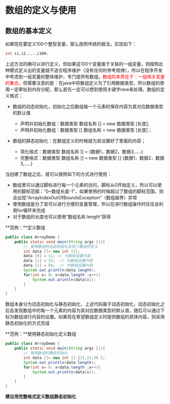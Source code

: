 # 数组的定义与使用

## **数组的基本定义**

如果现在要定义100个整型变量，那么按照传统的做法，实现如下：

```java
int i1,i2,...,i100;
```

上述方法的确可以进行定义，但如果这100个变量属于关联的一组变量，则按照此种模式定义出的变量就不适合程序维护（没有任何的参考规律），所以在程序开发中考虑到一组变量的整体维护，专门提供有数组。<font color='red'>数组的本质在于：一组相关变量的集合。</font>但需要注意的是：在java中将数组定义为了引用数据类型，所以数组的使用一定牵扯到内存分配，那么首先一定可以想到使用关键字new来处理，数组的定义格式：

- 数组的动态初始化，初始化之后数组每一个元素的保存内容为其对应数据类型的默认值

  - 声明并初始化数组：数据类型 数组名称 [] = new 数据类型 [长度];
  - 声明并初始化数组：数据类型 [] 数组名称 = new 数据类型 [长度]；

- 数组的静态初始化：在数组定义的时候就为其设置好了里面的内容；

  - 简化格式：数据类型 数组名称 [] = {数据1，数据2，数据3,.....}
  - 完整格式：数据类型 数组名称 [] = new 数据类型 [] {数据1，数据2，数据3,.....}

当创建了数组之后，就可以按照如下的方式进行使用：

- 数组里可以通过脚标进行每一个元素的访问，脚标从0开始定义，所以可以使用的脚标范围：“0~数组长度-1”，如果使用的时候超过了数组的脚标范围，则会出现“ArrayIndexOutOfBoundsException”（数组越界）异常
- 使用数组是为了其可以进行方便的变量管理，所以在进行数组操作时往往会利用for循环来完成
- 对于数组的长度也可以使用“数组名称.length”获得

**范例：**定义数组

```java
public class ArrayDemo {
    public static void main(String args []){
        // 使用数组的动态初始化实现了数组的定义
        int data []= new int [3];
        data [0] = 11; // 为数组设置内容
        data [1] = 23;  // 为数组设置内容
        data [2] = 56;  // 为数组设置内容
        System.out.println(data.length);
        for(int x= 0; x<data.length ;x++){
            System.out.println(data[x]);
        }
    }
}
```

数组本身分为动态初始化与静态初始化，上述代码属于动态初始化，动态初始化之后会发现数组中的每一个元素的内容为其对应数据类型的默认值，随后可以通过下标为数组进行内容的设置。如果现在希望数组定义时提供数组的具体内容，则采用静态初始化的方式完成

**范例：**使用静态初始化定义数组

```java
public class ArrayDemo {
    public static void main(String args []){
        // 使用数组的静态初始化
        int data []= new int [] {11,23,56 };
        System.out.println(data.length);
        for(int x= 0; x<data.length ;x++){
            System.out.println(data[x]);
        }
    }
}
```

**建议用完整格式定义数组静态初始化**

